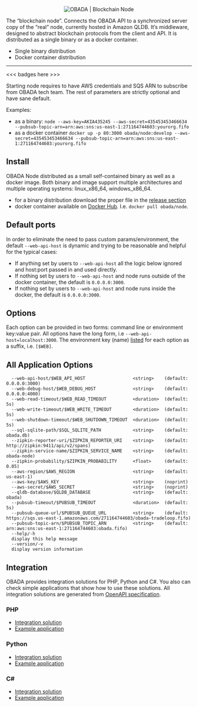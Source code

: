 <div align="center">
  <img class="logo" src="https://www.obada.io/assets/images/obada-logo.svg" alt="OBADA | Blockchain Node"/>
</div>

The “blockchain node”. Connects the OBADA API to a synchronized server copy of the “real” node, currently hosted in Amazon QLDB. It’s middleware, designed to abstract blockchain protocols from the client and API. It is distributed as a single binary or as a docker container.

- Single binary distribution
- Docker container distribution
---

<<< badges here >>>

Starting node requires to have AWS credentials and SQS ARN to subscribe from OBADA tech team. The rest of parameters are strictly optional and have sane default.

Examples:

- as a binary: `node --aws-key=AKIA435245 --aws-secret=435453453466634 --pubsub-topic-arn=arn:aws:sns:us-east-1:271164744603:yourorg.fifo`
- as a docker container `docker up -p 80:3000 obada/node:develop --aws-secret=435453453466634 --pubsub-topic-arn=arn:aws:sns:us-east-1:271164744603:yourorg.fifo`

## Install

OBADA Node distributed as a small self-contained binary as well as a docker image. Both binary and image support multiple architectures and multiple operating systems: linux_x86_64, windows_x86_64.

- for a binary distribution download the proper file in the [release section](https://github.com/obada-foundation/node/releases)
- docker container available on [Docker Hub](https://hub.docker.com/r/obada/node). I.e. `docker pull obada/node`.

## Default ports

In order to eliminate the need to pass custom params/environment, the default `--web-api-host` is dynamic and trying to be reasonable and helpful for the typical cases:

- If anything set by users to `--web-api-host` all the logic below ignored and host:port passed in and used directly.
- If nothing set by users to `--web-api-host` and node runs outside of the docker container, the default is `0.0.0.0:3000`.
- If nothing set by users to `--web-api-host` and node runs inside the docker, the default is `0.0.0.0:3000`.

## Options

Each option can be provided in two forms: command line or environment key:value pair. All options have the long form, i.e `--web-api-host=localhost:3000`. The environment key (name) [listed](#all-application-options) for each option as a suffix, i.e. `[$WEB]`.

## All Application Options

```
  --web-api-host/$WEB_API_HOST                  <string>    (default: 0.0.0.0:3000)
  --web-debug-host/$WEB_DEBUG_HOST              <string>    (default: 0.0.0.0:4000)
  --web-read-timeout/$WEB_READ_TIMEOUT          <duration>  (default: 5s)
  --web-write-timeout/$WEB_WRITE_TIMEOUT        <duration>  (default: 5s)
  --web-shutdown-timeout/$WEB_SHUTDOWN_TIMEOUT  <duration>  (default: 5s)
  --sql-sqlite-path/$SQL_SQLITE_PATH            <string>    (default: obada.db)
  --zipkin-reporter-uri/$ZIPKIN_REPORTER_URI    <string>    (default: http://zipkin:9411/api/v2/spans)
  --zipkin-service-name/$ZIPKIN_SERVICE_NAME    <string>    (default: obada-node)
  --zipkin-probability/$ZIPKIN_PROBABILITY      <float>     (default: 0.05)
  --aws-region/$AWS_REGION                      <string>    (default: us-east-1)
  --aws-key/$AWS_KEY                            <string>    (noprint)
  --aws-secret/$AWS_SECRET                      <string>    (noprint)
  --qldb-database/$QLDB_DATABASE                <string>    (default: obada)
  --pubsub-timeout/$PUBSUB_TIMEOUT              <duration>  (default: 5s)
  --pubsub-queue-url/$PUBSUB_QUEUE_URL          <string>    (default: https://sqs.us-east-1.amazonaws.com/271164744603/obada-tradeloop.fifo)
  --pubsub-topic-arn/$PUBSUB_TOPIC_ARN          <string>    (default: arn:aws:sns:us-east-1:271164744603:obada.fifo)
  --help/-h                                     
  display this help message
  --version/-v  
  display version information
```

## Integration

OBADA provides integration solutions for PHP, Python and C#. You also can check simple applications that show how to use these solutions.
All integration solutions are generated from [OpenAPI specification](https://github.com/obada-foundation/node/tree/master/openapi).

### PHP

- [Integration solution](https://github.com/obada-foundation/node-api-library)
- [Example application](https://github.com/obada-foundation/example-client-system)

### Python

- [Integration solution](https://github.com/obada-foundation/node-api-library-python)
- [Example application](https://github.com/obada-foundation/integration-scenarios/tree/master/python/simple-application)

### C#

- [Integration solution](https://github.com/obada-foundation/node-api-library-csharp)
- [Example application](https://github.com/obada-foundation/integration-scenarios/tree/master/csharp/simple-application/SimpleApplication)
